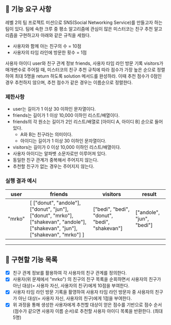 ## 🚀 기능 요구 사항

레벨 2의 팀 프로젝트 미션으로 SNS(Social Networking Service)를 만들고자 하는 팀이 있다. 팀에 속한 크루 중 평소 알고리즘에 관심이 많은 미스터코는 친구 추천 알고리즘을 구현하고자 아래와 같은 규칙을 세웠다.

- 사용자와 함께 아는 친구의 수 = 10점 
- 사용자의 타임 라인에 방문한 횟수 = 1점

사용자 아이디 user와 친구 관계 정보 friends, 사용자 타임 라인 방문 기록 visitors가 매개변수로 주어질 때, 미스터코의 친구 추천 규칙에 따라 점수가 가장 높은 순으로 정렬하여 최대 5명을 return 하도록 solution 메서드를 완성하라. 이때 추천 점수가 0점인 경우 추천하지 않으며, 추천 점수가 같은 경우는 이름순으로 정렬한다.

### 제한사항

- user는 길이가 1 이상 30 이하인 문자열이다.
- friends는 길이가 1 이상 10,000 이하인 리스트/배열이다.
- friends의 각 원소는 길이가 2인 리스트/배열로 [아이디 A, 아이디 B] 순으로 들어있다.
  - A와 B는 친구라는 의미이다.
  - 아이디는 길이가 1 이상 30 이하인 문자열이다.
- visitors는 길이가 0 이상 10,000 이하인 리스트/배열이다.
- 사용자 아이디는 알파벳 소문자로만 이루어져 있다.
- 동일한 친구 관계가 중복해서 주어지지 않는다.
- 추천할 친구가 없는 경우는 주어지지 않는다.

### 실행 결과 예시

| user | friends | visitors | result |
| --- | --- | --- | --- |
| "mrko" | [ ["donut", "andole"], ["donut", "jun"], ["donut", "mrko"], ["shakevan", "andole"], ["shakevan", "jun"], ["shakevan", "mrko"] ] | ["bedi", "bedi", "donut", "bedi", "shakevan"] | ["andole", "jun", "bedi"] |

---


## 🔖 구현할 기능 목록

- [X] 친구 관계 정보를 활용하여 각 사용자의 친구 관계를 정의한다.
- [X] 사용자(위 문제에서 "mrko") 의 친구의 친구 목록을 순회하면서 사용자의 친구가 아닌 대상(= 사용자 자신, 사용자의 친구)에게 10점을 부여한다. 
- [X] 사용자 타임 라인 방문 기록을 활영하여 사용자 타임 라인 방문자 중 사용자의 친구가 아닌 대상(= 사용자 자신, 사용자의 친구)에게 1점을 부여한다.
- [X] 위 과정을 통해 생성한 사용자에게 추천할 대상이 얻은 점수를 기반으로 점수 순서 (점수가 같으면 사용자 이름 순서)로 추천할 사용자 아이디 목록을 반환한다. (최대 5명)